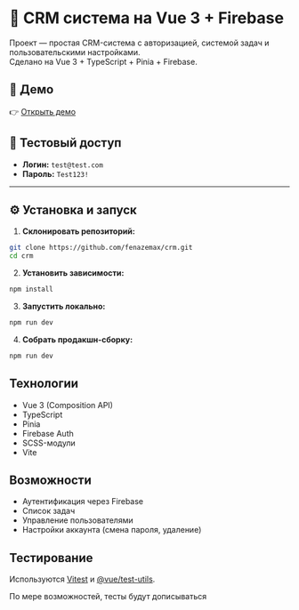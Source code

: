 # 🚀 CRM система на Vue 3 + Firebase

Проект — простая CRM-система с авторизацией, системой задач и пользовательскими настройками.  
Сделано на Vue 3 + TypeScript + Pinia + Firebase.

## 🔗 Демо

👉 [Открыть демо](https://fenazemax.github.io/crm)

## 🔐 Тестовый доступ

- **Логин:** `test@test.com`
- **Пароль:** `Test123!`

---

## ⚙️ Установка и запуск

1. **Склонировать репозиторий:**

```bash
git clone https://github.com/fenazemax/crm.git
cd crm
```

2. **Установить зависимости:**

```bash
npm install
```

3. **Запустить локально:**

```bash
npm run dev
```

4. **Собрать продакшн-сборку:**

```bash
npm run dev
```

## Технологии

- Vue 3 (Composition API)
- TypeScript
- Pinia
- Firebase Auth
- SCSS-модули
- Vite

## Возможности

- Аутентификация через Firebase
- Список задач
- Управление пользователями
- Настройки аккаунта (смена пароля, удаление)

## Тестирование

Используются [Vitest](https://vitest.dev/) и [@vue/test-utils](https://test-utils.vuejs.org/).

По мере возможностей, тесты будут дописываться
